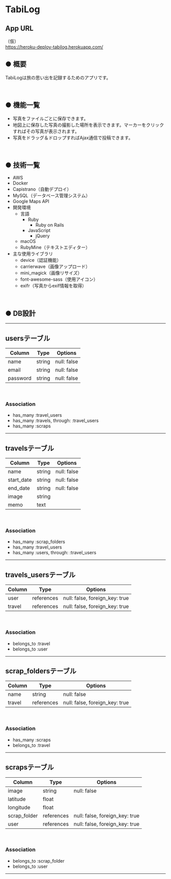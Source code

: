 # TabiLog

## App URL

（仮）  
https://heroku-deploy-tabilog.herokuapp.com/

## ● 概要

TabiLogは旅の思い出を記録するためのアプリです。

<br>

## ● 機能一覧

- 写真をファイルごとに保存できます。
- 地図上に保存した写真の撮影した場所を表示できます。マーカーをクリックすればその写真が表示されます。
- 写真をドラッグ＆ドロップすればAjax通信で投稿できます。

<br>

## ● 技術一覧

- AWS
- Docker
- Capistrano（自動デプロイ）
- MySQL（データベース管理システム）
- Google Maps API
- 開発環境
  - 言語
    - Ruby
      - Ruby on Rails
    - JavaScript
      - jQuery
  - macOS
  - RubyMine（テキストエディター）
- 主な使用ライブラリ
  - device（認証機能）
  - carrierwave（画像アップロード）
  - mini_magick（画像リサイズ）
  - font-awesome-sass（使用アイコン）
  - exifr（写真からexif情報を取得）

<br>

## ● DB設計

---

## usersテーブル

| Column   | Type   | Options     |
| -------- | ------ | ----------- |
| name     | string | null: false |
| email    | string | null: false |
| password | string | null: false |
<br>

### Association

- has_many :travel_users
- has_many :travels, through: :travel_users
- has_many :scraps

---

## travelsテーブル

| Column     | Type   | Options     |
| ---------- | ------ | ----------- |
| name       | string | null: false |
| start_date | string | null: false |
| end_date   | string | null: false |
| image      | string |             |
| memo       | text   |             |
<br>

### Association

- has_many :scrap_folders
- has_many :travel_users
- has_many :users, through: :travel_users

---

## travels_usersテーブル

| Column | Type       | Options                        |
| ------ | ---------- | ------------------------------ |
| user   | references | null: false, foreign_key: true |
| travel | references | null: false, foreign_key: true |
<br>

### Association

- belongs_to :travel
- belongs_to :user

---

## scrap_foldersテーブル

| Column | Type       | Options                        |
| ------ | ---------- | ------------------------------ |
| name   | string     | null: false                    |
| travel | references | null: false, foreign_key: true |
<br>

### Association

- has_many :scraps
- belongs_to :travel

---

## scrapsテーブル

| Column       | Type       | Options                        |
| ------------ | ---------- | ------------------------------ |
| image        | string     | null: false                    |
| latitude     | float      |                                |
| longitude    | float      |                                |
| scrap_folder | references | null: false, foreign_key: true |
| user         | references | null: false, foreign_key: true |
<br>

### Association

- belongs_to :scrap_folder
- belongs_to :user

---
